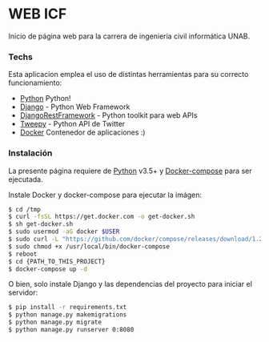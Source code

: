 # WEB ICF

Inicio de página web para la carrera de ingeniería civil informática UNAB.

### Techs

Esta aplicacion emplea el uso de distintas herramientas para su correcto funcionamiento:

* [Python](https://www.python.org/) Python!
* [Django](https://www.djangoproject.com/) - Python Web Framework
* [DjangoRestFramework](https://www.django-rest-framework.org/) - Python toolkit para web APIs
* [Tweepy](https://github.com/tweepy/tweepy) - Python API de Twitter
* [Docker](https://www.docker.com/) Contenedor de aplicaciones :)

### Instalación

La presente página requiere de [Python](https://www.python.org/) v3.5+ y [Docker-compose](https://docs.docker.com/compose/) para ser ejecutada.

Instale Docker y docker-compose para ejecutar la imágen:
```bash
$ cd /tmp
$ curl -fsSL https://get.docker.com -o get-docker.sh
$ sh get-docker.sh
$ sudo usermod -aG docker $USER
$ sudo curl -L "https://github.com/docker/compose/releases/download/1.24.0/docker-compose-$(uname -s)-$(uname -m)" -o /usr/local/bin/docker-compose
$ sudo chmod +x /usr/local/bin/docker-compose
$ reboot
$ cd {PATH_TO_THIS_PROJECT}
$ docker-compose up -d
```

O bien, solo instale Django y las dependencias del proyecto para iniciar el servidor:
```bash
$ pip install -r requirements.txt
$ python manage.py makemigrations
$ python manage.py migrate
$ python manage.py runserver 0:8080
```
